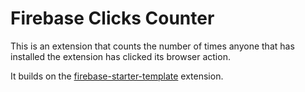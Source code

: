 # Firebase Clicks Counter

This is an extension that counts the number of times anyone that has installed the
extension has clicked its browser action.

It builds on the [firebase-starter-template](./firebase-starter-template) extension.
